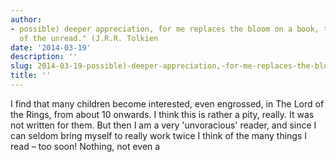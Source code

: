 ```yaml
---
author:
- possible) deeper appreciation, for me replaces the bloom on a book, the freshness
  of the unread." (J.R.R. Tolkien
date: '2014-03-19'
description: ''
slug: 2014-03-19-possible)-deeper-appreciation,-for-me-replaces-the-bloom-on-a-book,-the-freshness-of-the-unread."-(j.r.r.-tolkien
title: ''
---
```

I find that many children become interested, even engrossed, in The Lord of the Rings, from about 10 onwards. I think this is rather a pity, really. It was not written for them. But then I am a very 'unvoracious' reader, and since I can seldom bring myself to really work twice I think of the many things I read – too soon! Nothing, not even a



